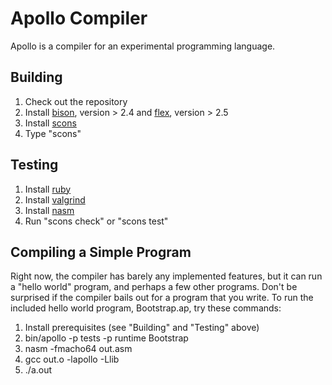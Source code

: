 Apollo Compiler
===============

Apollo is a compiler for an experimental programming language.

Building
--------

1. Check out the repository
2. Install [bison](http://www.gnu.org/software/bison), version > 2.4 and [flex](http://flex.sourceforge.net), version > 2.5
4. Install [scons](http://www.scons.org)
4. Type "scons"

Testing
-------

1. Install [ruby](http://www.ruby-lang.org)
2. Install [valgrind](http://www.valgrind.org)
3. Install [nasm](http://www.nasm.us/pub/nasm/releasebuilds/2.09.10/)
4. Run "scons check" or "scons test"

Compiling a Simple Program
--------------------------

Right now, the compiler has barely any implemented features, but it can run a "hello world" program, and perhaps a few other programs.  Don't be surprised if the compiler bails out for a program that you write.  To run the included hello world program, Bootstrap.ap, try these commands:

1. Install prerequisites (see "Building" and "Testing" above)
1. bin/apollo -p tests -p runtime Bootstrap
2. nasm -fmacho64 out.asm
3. gcc out.o -lapollo -Llib
4. ./a.out